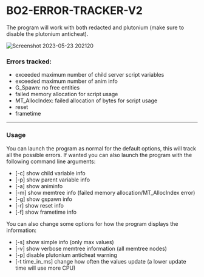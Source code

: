 # BO2-ERROR-TRACKER-V2

The program will work with both redacted and plutonium (make sure to disable the plutonium anticheat).

![Screenshot 2023-05-23 202120](https://github.com/lveez/BO2-ERROR-TRACKER-V2/assets/65928629/f28d05cb-1586-489c-98be-407ba23ab6e2)

### Errors tracked:
- exceeded maximum number of child server script variables
- exceeded maximum number of anim info
- G_Spawn: no free entities
- failed memory allocation for script usage
- MT_AllocIndex: failed allocation of bytes for script usage
- reset
- frametime

----------------

### Usage
You can launch the program as normal for the default options, this will track all the possible errors. If wanted you can also launch the program with the following command line arguments:
- [-c] show child variable info
- [-p] show parent variable info
- [-a] show animinfo
- [-m] show memtree info (failed memory allocation/MT_AllocIndex error)
- [-g] show gspawn info
- [-r] show reset info
- [-f] show frametime info

You can also change some options for how the program displays the information:
- [-s] show simple info (only max values)
- [-v] show verbose memtree information (all memtree nodes)
- [-p] disable plutonium anticheat warning
- [-t time_in_ms] change how often the values update (a lower update time will use more CPU)

